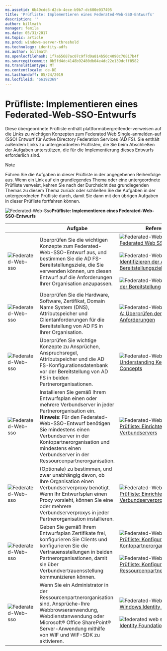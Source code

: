 ```yaml
---
ms.assetid: 6b49cde3-d2cb-4ece-b9b7-dc600e037495
title: 'Prüfliste: Implementieren eines Federated-Web-SSO-Entwurfs'
description: ''
author: billmath
manager: femila
ms.date: 05/31/2017
ms.topic: article
ms.prod: windows-server-threshold
ms.technology: identity-adfs
ms.author: billmath
ms.openlocfilehash: 1f7a65687ac07c9f7d9a814b50c4090c70817b4f
ms.sourcegitcommit: 0b5fd4dc4148b92480db04e4dc22e139dcff8582
ms.translationtype: MT
ms.contentlocale: de-DE
ms.lasthandoff: 05/24/2019
ms.locfileid: "66192369"
---
```

# <a name="checklist-implementing-a-federated-web-sso-design"></a>Prüfliste: Implementieren eines Federated-Web-SSO-Entwurfs

Diese übergeordnete Prüfliste enthält plattformübergreifende\-verweisen auf die Links zu wichtigen Konzepten zum Federated Web Single\-anmelden\-auf \(SSO\) Entwurf für Active Directory Federation Services \(AD FS\). Sie enthält außerdem Links zu untergeordneten Prüflisten, die Sie beim Abschließen der Aufgaben unterstützen, die für die Implementierung dieses Entwurfs erforderlich sind.  
  
> [!NOTE]  
> Führen Sie die Aufgaben in dieser Prüfliste in der angegebenen Reihenfolge aus. Wenn ein Link auf ein grundlegendes Thema oder eine untergeordnete Prüfliste verweist, kehren Sie nach der Durchsicht des grundlegenden Themas zu diesem Thema zurück oder schließen Sie die Aufgaben in der untergeordneten Prüfliste durch, damit Sie dann mit den übrigen Aufgaben in dieser Prüfliste fortfahren können.  
  
![Federated-Web-Sso](media/2b05dce3-938f-4168-9b8f-1f4398cbdb9b.gif)**Prüfliste: Implementieren eines Federated-Web-SSO-Entwurfs**  
  
||Aufgabe|Referenz|  
|-|--------|-------------|  
|![Federated-Web-sso](media/icon_checkboxo.gif)|Überprüfen Sie die wichtigen Konzepte zum Federated-Web-SSO-Entwurf aus, und bestimmen Sie die AD FS-Bereitstellungsziele, die Sie verwenden können, um diesen Entwurf auf die Anforderungen Ihrer Organisation anzupassen.|![Federated-Web-Sso](media/faa393df-4856-4431-9eda-4f4e5be72a90.gif)[Federated Web SSO Design](https://technet.microsoft.com/library/dd807050.aspx)<br /><br />![Federated-Web-Sso](media/faa393df-4856-4431-9eda-4f4e5be72a90.gif)[Identifizieren der AD FS-Bereitstellungsziele](https://technet.microsoft.com/library/dd807053.aspx)<br /><br />![Federated-Web-Sso](media/faa393df-4856-4431-9eda-4f4e5be72a90.gif)[Planen der Bereitstellung](https://technet.microsoft.com/library/dd807083.aspx)|  
|![Federated-Web-sso](media/icon_checkboxo.gif)|Überprüfen Sie die Hardware, Software, Zertifikat, Domain Name System \(DNS\), Attributspeicher und Clientanforderungen für die Bereitstellung von AD FS in Ihrer Organisation.|![Federated-Web-Sso](media/faa393df-4856-4431-9eda-4f4e5be72a90.gif)[Anhang A: Überprüfen der AD FS-Anforderungen](https://technet.microsoft.com/library/ff678034.aspx)|  
|![Federated-Web-sso](media/icon_checkboxo.gif)|Überprüfen Sie wichtige Konzepte zu Ansprüchen, Anspruchsregel, Attributspeicher und die AD FS-Konfigurationsdatenbank vor der Bereitstellung von AD FS in beiden Partnerorganisationen.|![Federated-Web-Sso](media/faa393df-4856-4431-9eda-4f4e5be72a90.gif)[Understanding Key AD FS Concepts](../../ad-fs/technical-reference/Understanding-Key-AD-FS-Concepts.md)|  
|![Federated-Web-sso](media/icon_checkboxo.gif)|Installieren Sie gemäß Ihrem Entwurfsplan einen oder mehrere Verbundserver in jeder Partnerorganisation ein. **Hinweis**: Für den Federated-Web-SSO-Entwurf benötigen Sie mindestens einen Verbundserver in der Kontopartnerorganisation und mindestens einen Verbundserver in der Ressourcenpartnerorganisation.|![Federated-Web-Sso](media/bc6cea1a-1c6c-4124-8c8f-1df5adfe8c88.gif)[Prüfliste: Einrichten eines Verbundservers](Checklist--Setting-Up-a-Federation-Server.md)|  
|![Federated-Web-sso](media/icon_checkboxo.gif)|\(Optionale\) zu bestimmen, und zwar unabhängig davon, ob Ihre Organisation einen Verbundserverproxy benötigt. Wenn Ihr Entwurfsplan einen Proxy vorsieht, können Sie eine oder mehrere Verbundserverproxys in jeder Partnerorganisation installieren.|![Federated-Web-Sso](media/bc6cea1a-1c6c-4124-8c8f-1df5adfe8c88.gif)[Prüfliste: Einrichten eines Verbundserverproxys](Checklist--Setting-Up-a-Federation-Server-Proxy.md)|  
|![Federated-Web-sso](media/icon_checkboxo.gif)|Geben Sie gemäß Ihrem Entwurfsplan Zertifikate frei, konfigurieren Sie Clients und konfigurieren Sie die Vertrauensstellungen in beiden Partnerorganisationen, damit sie über Verbundvertrauensstellung kommunizieren können.|![Federated-Web-Sso](media/bc6cea1a-1c6c-4124-8c8f-1df5adfe8c88.gif)[Prüfliste: Konfigurieren der Kontopartnerorganisation](Checklist--Configuring-the-Account-Partner-Organization.md)<br /><br />![Federated-Web-Sso](media/bc6cea1a-1c6c-4124-8c8f-1df5adfe8c88.gif)[Prüfliste: Konfigurieren der Ressourcenpartnerorganisation](Checklist--Configuring-the-Resource-Partner-Organization.md)|  
|![Federated-Web-sso](media/icon_checkboxo.gif)|Wenn Sie ein Administrator in der Ressourcenpartnerorganisation sind, Ansprüche\-Ihre Webbrowseranwendung, Webdienstanwendung oder Microsoft® Office SharePoint® Server-Anwendung mithilfe von WIF und WIF-SDK zu aktivieren.|![Federated-Web-Sso](media/faa393df-4856-4431-9eda-4f4e5be72a90.gif)[Windows Identity Foundation](https://go.microsoft.com/fwlink/?LinkId=122266)<br /><br />![federated web sso](media/faa393df-4856-4431-9eda-4f4e5be72a90.gif)[Windows Identity Foundation SDK](https://go.microsoft.com/fwlink/?LinkId=122266)|  
